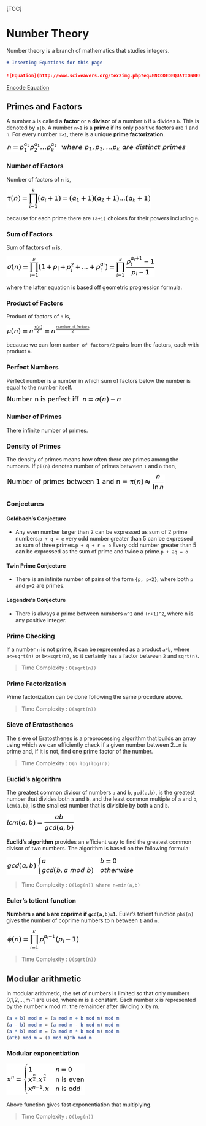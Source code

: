 [TOC]



# Number Theory

Number theory is a branch of mathematics that studies integers.  

```markdown
# Inserting Equations for this page

![Equation](http://www.sciweavers.org/tex2img.php?eq=ENCODEDEQUATIONHERE&bc=White&fc=Black&im=jpg&fs=12&ff=arev&edit=)
```

[Encode Equation](https://www.url-encode-decode.com)

## Primes and Factors

A number `a` is called a **factor** or a **divisor** of a number `b` if `a` divides `b`.  This is denoted by `a|b`. A number `n>1` is a **prime** if its only positive factors are 1 and `n`.  For every number `n>1`, there is a unique **prime factorization**.

![equation](README/primes-1.jpg)

### Number of Factors

Number of factors  of `n` is,

![Equation](README/primes-2.jpg)

because for each prime there are `(a+1)` choices for their powers including `0`.

### Sum of Factors

Sum of factors of `n` is,

![Equation](README/primes-3.jpg)

where the latter equation is based off geometric progression formula.

### Product of Factors

Product of factors of `n` is,

![Equation](README/primes-4.jpg)

because we can form `number of factors/2` pairs from the factors, each with product `n`.

### Perfect Numbers

Perfect number is a number in which sum of factors below the number is equal to the number itself.

![Equation](README/primes-5.jpg)

### Number of Primes

There infinite number of primes.

### Density of Primes

The density of primes means how often there are primes among the numbers.  If `pi(n)` denotes number of primes between `1` and `n` then,

![Equation](README/primes-6.jpg)

### Conjectures

#### Goldbach’s Conjecture

- Any even number larger than 2 can be expressed as sum of 2 prime numbers.`p + q = e`
  very odd number greater than 5 can be expressed as sum of three primes.`p + q + r = o`
  Every odd number greater than 5 can be expressed as the sum of prime and twice a prime.`p + 2q = o`

#### Twin Prime Conjecture

- There is an infinite number of pairs of the form `{p, p+2}`, where both `p` and `p+2` are primes.

#### Legendre’s Conjecture

- There is always a prime between numbers `n^2` and `(n+1)^2`, where n is any positive integer.

### Prime Checking

If a number `n` is not prime, it can be represented as a product `a*b`, where `a<=sqrt(n)` or `b<=sqrt(n)`, so it certainly has a factor between `2` and `sqrt(n)`.

> Time Complexity : `O(sqrt(n))`

### Prime Factorization

Prime factorization can be done following the same procedure above.

> Time Complexity : `O(sqrt(n))`

### Sieve of Eratosthenes

The sieve of Eratosthenes is a preprocessing algorithm that builds an array using which we can efficiently check if a given number between 2...n is prime and, if it is not, find one prime factor of the number.  

> Time Complexity : `O(n log(log(n))`

### Euclid’s algorithm

The greatest common divisor of numbers `a` and `b`, `gcd(a,b)`, is the greatest number that divides both `a` and `b`, and the least common multiple of `a` and `b`, `lcm(a,b)`, is the smallest number that is divisible by both `a` and `b`.

![Equation](README/primes-7.jpg)

**Euclid’s algorithm** provides an efficient way to find the greatest common divisor of two numbers. The algorithm is based on the following formula:

![Equation](README/primes-8.jpg)
> Time Complexity : `O(log(n)) where n=min(a,b)`

### Euler’s totient function

**Numbers `a` and `b` are coprime if `gcd(a,b)=1`.** Euler’s totient function `phi(n)` gives the number of coprime numbers to n between `1` and `n`.

![Equation](README/primes-9.jpg)
> Time Complexity : `O(sqrt(n))`

## Modular arithmetic

In modular arithmetic, the set of numbers is limited so that only numbers 0,1,2,...,m-1 are used, where m is a constant. Each number x is represented by the number x mod m: the remainder after dividing x by m. 

```mathematica
(a + b) mod m = (a mod m + b mod m) mod m
(a - b) mod m = (a mod m - b mod m) mod m
(a * b) mod m = (a mod m * b mod m) mod m
(a^b) mod m = (a mod m)^b mod m
```

### Modular exponentiation

![Equation](README/modular-1.jpg)

Above function gives fast exponentiation that multiplying.

> Time Complexity : `O(log(n))`

